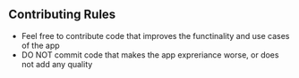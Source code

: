## Contributing Rules ##

- Feel free to contribute code that improves the functinality and use cases of the app
- DO NOT commit code that makes the app expreriance worse, or does not add any quality
